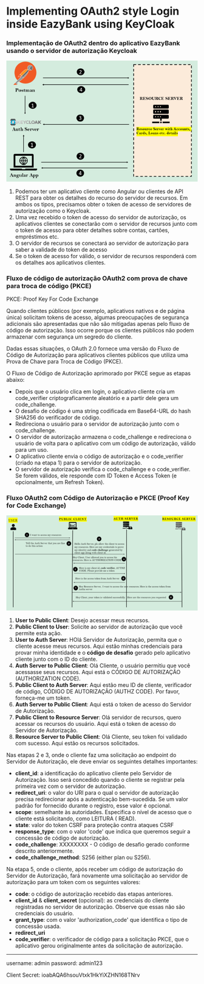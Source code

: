 # Implementing OAuth2 style Login inside EazyBank using KeyCloak

### Implementação de OAuth2 dentro do aplicativo EazyBank usando o servidor de autorização Keycloak

![](./../img/spring_security_using_keycloak_auth_server.png)

1. Podemos ter um aplicativo cliente como Angular ou clientes de API REST para obter os detalhes do recurso do servidor
   de recursos. Em ambos os tipos, precisamos obter o token de acesso de servidores de autorização como o Keycloak.
2. Uma vez recebido o token de acesso do servidor de autorização, os aplicativos clientes se conectarão com o servidor
   de recursos junto com o token de acesso para obter detalhes sobre contas, cartões, empréstimos etc.
3. O servidor de recursos se conectará ao servidor de autorização para saber a validade do token de acesso
4. Se o token de acesso for válido, o servidor de recursos responderá com os detalhes aos aplicativos clientes.

### Fluxo de código de autorização OAuth2 com prova de chave para troca de código (PKCE)

PKCE: Proof Key For Code Exchange

Quando clientes públicos (por exemplo, aplicativos nativos e de página única) solicitam tokens de acesso, algumas
preocupações de segurança adicionais são apresentadas que não são mitigadas apenas pelo fluxo de código de autorização.
Isso ocorre porque os clientes públicos não podem armazenar com segurança um segredo do cliente.

Dadas essas situações, o OAuth 2.0 fornece uma versão do Fluxo de Código de Autorização para aplicativos clientes
públicos que utiliza uma Prova de Chave para Troca de Código (PKCE).

O Fluxo de Código de Autorização aprimorado por PKCE segue as etapas abaixo:

* Depois que o usuário clica em login, o aplicativo cliente cria um code_verifier criptograficamente aleatório e a
  partir dele gera um code_challenge.
* O desafio de código é uma string codificada em Base64-URL do hash SHA256 do verificador de código.
* Redireciona o usuário para o servidor de autorização junto com o code_challenge.
* O servidor de autorização armazena o code_challenge e redireciona o usuário de volta para o aplicativo com um código
  de autorização, válido para um uso.
* O aplicativo cliente envia o código de autorização e o code_verifier (criado na etapa 1) para o servidor de
  autorização.
* O servidor de autorização verifica o code_challenge e o code_verifier. Se forem válidos, ele responde com ID Token e
  Access Token (e opcionalmente, um Refresh Token).

### Fluxo OAuth2 com Código de Autorização e PKCE (Proof Key for Code Exchange)

![](./../img/spring_security_oauth2_auth_code_flow.png)

1. **User to Public Client**: Desejo acessar meus recursos.
2. **Public Client to User**: Solicite ao servidor de autorização que você permite esta ação.
3. **User to Auth Server**: HOlá Servidor de Autorização, permita que o cliente acesse meus recursos. Aqui estão minhas
   credenciais para provar minha identidade e o **código de desafio** gerado pelo aplicativo cliente junto com o ID do
   cliente.
4. **Auth Server to Public Client**: Olá Cliente, o usuário permitiu que você acessasse seus recursos. Aqui está o
   CÓDIGO DE AUTORIZAÇÃO (AUTHORIZATION CODE).
5. **Public Client to Auth Server**: Aqui estão meu ID de cliente, verificador de código, CÓDIGO DE AUTORIZAÇÃO (AUTHZ
   CODE). Por favor, forneça-me um token.
6. **Auth Server to Public Client**: Aqui está o token de acesso do Servidor de Autorização.
7. **Public Client to Resource Server**: Olá servidor de recursos, quero acessar os recursos do usuário. Aqui está o
   token de acesso do Servidor de Autorização.
8. **Resource Server to Public Client**: Olá Cliente, seu token foi validado com sucesso. Aqui estão os recursos
   solicitados.

Nas etapas 2 e 3, onde o cliente faz uma solicitação ao endpoint do Servidor de Autorização, ele deve enviar os
seguintes detalhes importantes:

* **client_id**: a identificação do aplicativo cliente pelo Servidor de Autorização. Isso será concedido quando o
  cliente se registrar pela primeira vez com o servidor de autorização.
* **redirect_uri**: o valor do URI para o qual o servidor de autorização precisa redirecionar após a autenticação
  bem-sucedida. Se um valor padrão for fornecido durante o registro, esse valor é opcional.
* **scope**: semelhante às autoridades. Especifica o nível de acesso que o cliente está solicitando, como LEITURA (
  READ).
* **state**: valor do token CSRF para proteção contra ataques CSRF
* **response_type**: com o valor 'code' que indica que queremos seguir a concessão de código de autorização.
* **code_challenge**: XXXXXXXX - O código de desafio gerado conforme descrito anteriormente.
* **code_challenge_method**: S256 (either plan ou S256).

Na etapa 5, onde o cliente, após receber um código de autorização do Servidor de Autorização, fará novamente uma
solicitação ao servidor de autorização para um token com os seguintes valores:

* **code**: o código de autorização recebido das etapas anteriores.
* **client_id** & **client_secret** (opcional): as credenciais do cliente registradas no servidor de autorização.
  Observe que essas não são credenciais do usuário.
* **grant_type**: com o valor 'authorization_code' que identifica o tipo de concessão usada.
* **redirect_uri**
* **code_verifier**: o verificador de código para a solicitação PKCE, que o aplicativo gerou originalmente antes da
  solicitação de autorização.

---

username: admin
password: admin123

Client Secret: ioabAQA6hsouVtxk1HkYiXZHN168TNrv